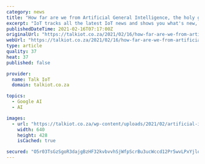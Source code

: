 ```yaml
---
category: news
title: "How far are we from Artificial General Intelligence, the holy grail of AI?"
excerpt: "IoT tracks all the latest IoT news and shows you what's new, what matters, and how is IoT transforming our lives."
publishedDateTime: 2021-02-16T07:17:00Z
originalUrl: "https://talkiot.co.za/2021/02/16/how-far-are-we-from-artificial-general-intelligence-the-holy-grail-of-ai/"
webUrl: "https://talkiot.co.za/2021/02/16/how-far-are-we-from-artificial-general-intelligence-the-holy-grail-of-ai/"
type: article
quality: 37
heat: 37
published: false

provider:
  name: Talk IoT
  domain: talkiot.co.za

topics:
  - Google AI
  - AI

images:
  - url: "https://talkiot.co.za/wp-content/uploads/2021/02/artificial-intelligence-2167835_640.jpg"
    width: 640
    height: 428
    isCached: true

secured: "O5r03TsGzSgoR3dajgBzHF32kvbvvhSjWfpScrBu3ucWccd12Pr5wvLPxYjloa3ErZt56ooUo+PACZNqgkWgFtI9/Ut2hv3wfjwBqibXknyKkEmdO6KzecQ4H0//u07Wwg12eyJxjTgUc7XERQlThkePtm30o22K/vskZ0czALPAhu77GgHP0PFTshnsavOSINJFxBK2VVAyPSQ4Bh6t9/3f6rd78JPW9Uw5VFYFDG0+FRtMcBliIf8P2IZPzhGBQ2n+N2vNfYpwICwM2Rup4wGqVhIV8J5slnY8KSW23QJTMaWTrp5Yu9ADy1QA3JH7suu6hdl9C6oR8JVByEB3qg5DbDDJhL8BDtdgZXNvSds=;daxVLuBbCLZlf78jZ8nudg=="
---
```


